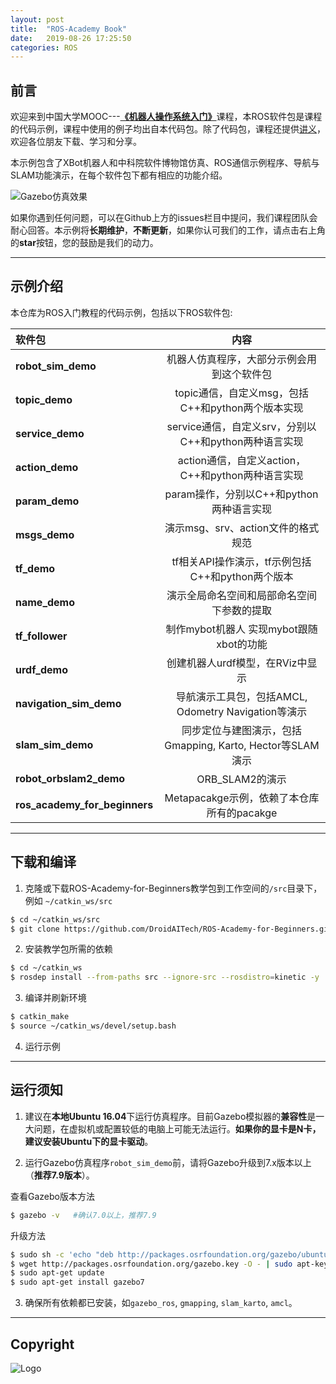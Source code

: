 ```yaml
---
layout: post
title:  "ROS-Academy Book"
date:   2019-08-26 17:25:50 
categories: ROS
---
```


## 前言
欢迎来到中国大学MOOC---[**《机器人操作系统入门》**](https://www.icourse163.org/)课程，本ROS软件包是课程的代码示例，课程中使用的例子均出自本代码包。除了代码包，课程还提供[讲义](https://sychaichangkun.gitbooks.io/ros-tutorial-icourse163/content/)，欢迎各位朋友下载、学习和分享。

本示例包含了XBot机器人和中科院软件博物馆仿真、ROS通信示例程序、导航与SLAM功能演示，在每个软件包下都有相应的功能介绍。

![Gazebo仿真效果](./robot_sim_demo.gif)

如果你遇到任何问题，可以在Github上方的issues栏目中提问，我们课程团队会耐心回答。本示例将**长期维护**，**不断更新**，如果你认可我们的工作，请点击右上角的**star**按钮，您的鼓励是我们的动力。

---
## 示例介绍
本仓库为ROS入门教程的代码示例，包括以下ROS软件包:

| 软件包 | 内容 |
| :--- | :----: |
| **robot_sim_demo** | 机器人仿真程序，大部分示例会用到这个软件包 |
| **topic_demo** | topic通信，自定义msg，包括C++和python两个版本实现 |
| **service_demo** | service通信，自定义srv，分别以C++和python两种语言实现 |
| **action_demo** | action通信，自定义action，C++和python两种语言实现 |
| **param_demo** | param操作，分别以C++和python两种语言实现 |
| **msgs_demo** | 演示msg、srv、action文件的格式规范 |
| **tf_demo** | tf相关API操作演示，tf示例包括C++和python两个版本 |
| **name_demo** | 演示全局命名空间和局部命名空间下参数的提取 |
| **tf_follower** | 制作mybot机器人 实现mybot跟随xbot的功能 |
| **urdf_demo** |  创建机器人urdf模型，在RViz中显示  |
| **navigation_sim_demo** | 导航演示工具包，包括AMCL, Odometry Navigation等演示 |
| **slam_sim_demo** | 同步定位与建图演示，包括Gmapping, Karto, Hector等SLAM演示 |
| **robot_orbslam2_demo** | ORB_SLAM2的演示 |
| **ros_academy_for_beginners** | Metapacakge示例，依赖了本仓库所有的pacakge |

---

## 下载和编译

1. 克隆或下载ROS-Academy-for-Beginners教学包到工作空间的`/src`目录下，例如 `~/catkin_ws/src`
```sh
$ cd ~/catkin_ws/src
$ git clone https://github.com/DroidAITech/ROS-Academy-for-Beginners.git
```

2. 安装教学包所需的依赖
```sh
$ cd ~/catkin_ws
$ rosdep install --from-paths src --ignore-src --rosdistro=kinetic -y
```

3. 编译并刷新环境
```sh
$ catkin_make
$ source ~/catkin_ws/devel/setup.bash
```

4. 运行示例

---
## 运行须知

1. 建议在**本地Ubuntu 16.04**下运行仿真程序。目前Gazebo模拟器的**兼容性**是一大问题，在虚拟机或配置较低的电脑上可能无法运行。**如果你的显卡是N卡，建议安装Ubuntu下的显卡驱动**。

2. 运行Gazebo仿真程序`robot_sim_demo`前，请将Gazebo升级到7.x版本以上（**推荐7.9版本**）。

  查看Gazebo版本方法
  ```sh
  $ gazebo -v   #确认7.0以上，推荐7.9
  ```

  升级方法

  ```sh
  $ sudo sh -c 'echo "deb http://packages.osrfoundation.org/gazebo/ubuntu-stable `lsb_release -cs` main" > /etc/apt/sources.list.d/gazebo-stable.list'
  $ wget http://packages.osrfoundation.org/gazebo.key -O - | sudo apt-key add -
  $ sudo apt-get update
  $ sudo apt-get install gazebo7
  ```

3. 确保所有依赖都已安装，如`gazebo_ros`, `gmapping`, `slam_karto`, `amcl`。



---
## Copyright

![Logo](./joint_logo.png)
